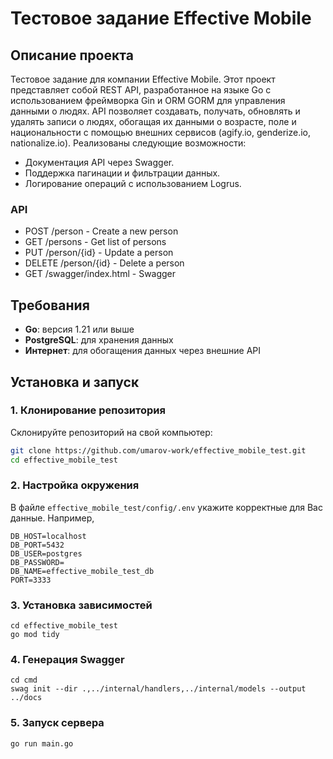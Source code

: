 # Тестовое задание Effective Mobile

## Описание проекта

Тестовое задание для компании Effective Mobile. Этот проект представляет собой REST API, разработанное на языке Go с использованием фреймворка Gin и ORM GORM для управления данными о людях. API позволяет создавать, получать, обновлять и удалять записи о людях, обогащая их данными о возрасте, поле и национальности с помощью внешних сервисов (agify.io, genderize.io, nationalize.io). Реализованы следующие возможности:
- Документация API через Swagger.
- Поддержка пагинации и фильтрации данных.
- Логирование операций с использованием Logrus.

### API
- POST /person - Create a new person
- GET /persons - Get list of persons
- PUT /person/{id} - Update a person
- DELETE /person/{id} - Delete a person
- GET /swagger/index.html - Swagger

## Требования

- **Go**: версия 1.21 или выше
- **PostgreSQL**: для хранения данных
- **Интернет**: для обогащения данных через внешние API

## Установка и запуск

### 1. Клонирование репозитория
Склонируйте репозиторий на свой компьютер:
```bash
git clone https://github.com/umarov-work/effective_mobile_test.git
cd effective_mobile_test
```
### 2. Настройка окружения
В файле ```effective_mobile_test/config/.env``` укажите корректные для Вас данные.
Например,
```
DB_HOST=localhost
DB_PORT=5432
DB_USER=postgres
DB_PASSWORD=
DB_NAME=effective_mobile_test_db
PORT=3333
```
### 3. Установка зависимостей
```
cd effective_mobile_test
go mod tidy
```

### 4. Генерация Swagger
```
cd cmd
swag init --dir .,../internal/handlers,../internal/models --output ../docs
```

### 5. Запуск сервера
```
go run main.go
```

